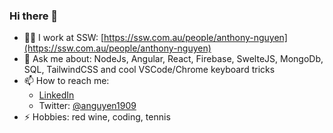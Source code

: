 ### Hi there 👋

- 👨‍💻 I work at SSW: [https://ssw.com.au/people/anthony-nguyen](https://ssw.com.au/people/anthony-nguyen)
- 💬 Ask me about: NodeJs, Angular, React, Firebase, SwelteJS, MongoDb, SQL, TailwindCSS and cool VSCode/Chrome keyboard tricks
- 📫 How to reach me:
  - [LinkedIn](https://www.linkedin.com/in/anthonynguyen1909)
  - Twitter: [@anguyen1909](https://twitter.com/anguyen1909)
- ⚡ Hobbies: red wine, coding, tennis 